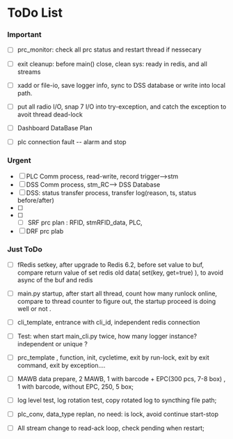 # ToDo List

### Important

- [ ] prc_monitor: check all prc status and restart thread if nessecary

- [ ] exit cleanup: before main() close, clean sys: ready in redis, and all streams 

- [ ] xadd or file-io, save logger info, sync to DSS database or write into local path. 

- [ ] put all radio I/O, snap 7 I/O into try-exception, and catch the exception to avoit thread dead-lock

- [ ] Dashboard DataBase Plan

- [ ] plc connection fault -- alarm and stop

### Urgent

- [ ] PLC Comm process, read-write, record trigger-->stm
- [ ] DSS Comm process, stm_RC--> DSS Database
- [ ] DSS: status transfer process, transfer log(reason, ts, status before/after)
- [ ] 
- [ ] - [ ] SRF prc plan :  RFID, stmRFID_data, PLC, 
- [ ] DRF prc plab

### Just ToDo

- [ ] fRedis setkey, after upgrade to Redis 6.2, before set value to buf, compare return value of set redis old data( set(key, get=true) ), to avoid async of the buf and redis

- [ ] main.py startup, after start all thread, count how many runlock online, compare to thread counter to figure out, the startup proceed is doing well or not . 

- [ ] cli_template, entrance with cli_id, independent redis connection

- [ ] Test: when start main_cli.py  twice, how many logger instance? independent or unique ?

- [ ] prc_template , function, init, cycletime, exit by run-lock, exit by exit command, exit by exception....

- [ ] MAWB data prepare, 2 MAWB, 1 with barcode + EPC(300 pcs, 7-8 box) , 1 with barcode, without EPC, 250, 5 box; 

- [ ] log level test, log rotation test, copy rotated log to syncthing file path;

- [ ] plc_conv, data_type replan, no need: is lock, avoid continue start-stop

- [ ] All stream change to read-ack loop, check pending when restart;
